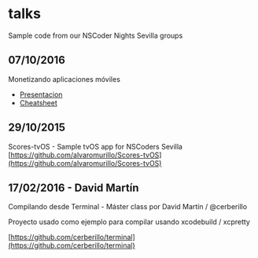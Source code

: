 # talks
Sample code from our NSCoder Nights Sevilla groups

## 07/10/2016

Monetizando aplicaciones móviles

* [Presentacion](/16_10_07/presentacion.pdf)
* [Cheatsheet](/16_10_07/cheatsheet.pdf)

## 29/10/2015

Scores-tvOS - Sample tvOS app for NSCoders Sevilla
[https://github.com/alvaromurillo/Scores-tvOS](https://github.com/alvaromurillo/Scores-tvOS)

## 17/02/2016 - David Martín

Compilando desde Terminal - Máster class por David Martín / @cerberillo

Proyecto usado como ejemplo para compilar usando xcodebuild / xcpretty

[https://github.com/cerberillo/terminal](https://github.com/cerberillo/terminal)
